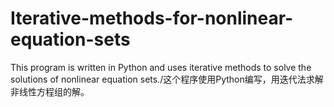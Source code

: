# Iterative-methods-for-nonlinear-equation-sets
This program is written in Python and uses iterative methods to solve the solutions of nonlinear equation sets./这个程序使用Python编写，用迭代法求解非线性方程组的解。
